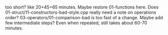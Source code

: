 too short? like 20+45=65 minutes. Maybe restore 01-functions here.
Does 01-struct/11-constructors-bad-style.cpp really need a note on operations order?
03-operators/01-comparison-bad is too fast of a change. Maybe add few intermediate steps? Even when repeated, still takes about 60-70 minutes.
